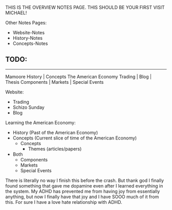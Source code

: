 THIS IS THE OVERVIEW NOTES PAGE. THIS SHOULD BE YOUR FIRST VISIT MICHAEL!

Other Notes Pages:
- Website-Notes
- History-Notes
- Concepts-Notes

TODO:
- 

-----------------------------------------------------------------

Mamoore                                                             History | Concepts The American Economy
Trading | Blog | Thesis                                               Components | Markets | Special Events


Website: 
- Trading
- Schizo Sunday
- Blog

Learning the American Economy: 
- History (Past of the American Economy)
- Concepts (Current slice of time of the American Economy)
  - Concepts
    - Themes (articles/papers)
- Both
  - Components
  - Markets
  - Special Events

There is literally no way I finish this before the crash. But thank god I finally found something that gave me dopamine even after I learned everything in the system. My ADHD has prevented me from having joy from essentially anything, but now I finally have that joy and I have SOOO much of it from this. For sure I have a love hate relationship with ADHD.